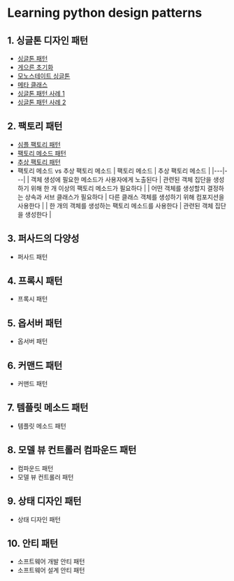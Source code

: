 # Learning python design patterns

## 1. 싱글톤 디자인 패턴
* [싱글톤 패턴](./chapter2/1_singleton.py)
* [게으른 초기화](./chapter2/2_lazy_initialization.py)
* [모노스테이트 싱글톤](./chapter2/3_monostate_singletone.py)
* [메타 클래스](./chapter2/4_meta_class.py)
* [싱글톤 패턴 사례 1](./chapter2/5_singleton_1.py)
* [싱글톤 패턴 사례 2](./chapter2/6_singleton_2.py)

## 2. 팩토리 패턴
* [심플 팩토리 패턴](./chaper3/1_simple_factory.py)
* [팩토리 메소드 패턴](./chaper3/2_factory_method.py)
* [추상 팩토리 패턴](./chaper3/3_abstract_factory.py)
* 팩토리 메소드 vs 추상 팩토리 메소드
| 팩토리 메소드 | 추상 팩토리 메소드 |
|---|---|
| 객체 생성에 필요한 메소드가 사용자에게 노출된다 | 관련된 객체 집단을 생성하기 위해 한 개 이상의 팩토리 메소드가 필요하다 |
| 어떤 객체를 생성할지 결정하는 상속과 서브 클래스가 필요하다 | 다른 클래스 객체를 생성하기 위해 컴포지션을 사용한다 |
| 한 개의 객체를 생성하는 팩토리 메소드를 사용한다 | 관련된 객체 집단을 생성한다 |

## 3. 퍼사드의 다양성
* 퍼사드 패턴

## 4. 프록시 패턴
* 프록시 패턴

## 5. 옵서버 패턴
* 옵서버 패턴

## 6. 커맨드 패턴
* 커맨드 패턴

## 7. 템플릿 메소드 패턴
* 템플릿 메소드 패턴

## 8. 모델 뷰 컨트롤러 컴파운드 패턴
* 컴파운드 패턴
* 모델 뷰 컨트롤러 패턴

## 9. 상태 디자인 패턴
* 상태 디자인 패턴

## 10. 안티 패턴
* 소프트웨어 개발 안티 패턴
* 소프트웨어 설계 안티 패턴
